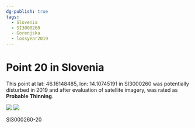 ```yaml
---
dg-publish: true
tags:
  - Slovenia
  - SI3000260
  - Gorenjska
  - lossyear2019
---
```


# Point 20 in Slovenia

This point at lat: 46.16148485, lon: 14.10745191 in SI3000260 was potentially disturbed in 2019 and after evaluation of satellite imagery, was rated as **Probable Thinning**.

<div class='juxtapose' data-showcredits='false'>
<img src='https://baserow-backend-production20240528124524339000000001.s3.amazonaws.com/user_files/QAtFDCOUOYZAZDOdC4cwMFAzQI5ke7tr_195e77688898ae46083ff901e8f97a53a82ece815a5ac41cc282fab653ef8f33.png' data-label='September 2018' />
<img src='https://baserow-backend-production20240528124524339000000001.s3.amazonaws.com/user_files/VFaaQdCgu0wWYekWTubvgttdq3UFUOPT_daeebd650d77e0b42e3c18a11555b57423302968a68a2f2c83014a3fd2af4bbc.png' data-label='September 2019' />
</div>

SI3000260-20